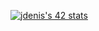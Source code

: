 [![jdenis's 42 stats](https://badge42.vercel.app/api/v2/clhwdvo1j002108l8j60gy4vz/stats?cursusId=21&coalitionId=47)](https://github.com/JaeSeoKim/badge42)
